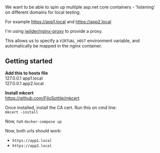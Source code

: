 We want to be able to spin up multiple asp.net core containers - 'listening' on different domains for local testing.

For example https://app1.local and https://app2.local

I'm using [jwilder/nginx-proxy](https://hub.docker.com/r/jwilder/nginx-proxy/) to provide a proxy.  

This allows us to specify a `VIRTUAL_HOST` environment variable, and automatically be mapped in the nginx container.

## Getting started

**Add this to hosts file**  
127.0.0.1  app1.local  
127.0.0.1  app2.local  

**Install mkcert**  
https://github.com/FiloSottile/mkcert

Once installed, install the CA cert. Run this on cmd line:  
`mkcert -install` 

Now, run 
`docker-compose up`

Now, both urls should work:
- `https://app1.local` 
- `https://app2.local` 
